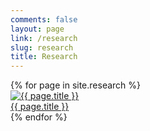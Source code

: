 ```yaml
---
comments: false
layout: page
link: /research
slug: research
title: Research
---
```


<div id="lab-grid">
{% for page in site.research %}
<section><a href="{{ site.url }}/research/{{ page.slug }}"><img src="{{ site.url }}/assets/images/example.png" alt="{{ page.title }}"><br>{{ page.title }}</a></section>
{% endfor %}
</div>
